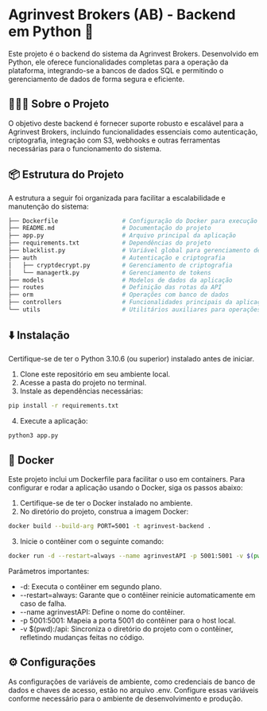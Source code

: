 # Agrinvest Brokers (AB) - Backend em Python 🌾

Este projeto é o backend do sistema da Agrinvest Brokers. Desenvolvido em Python, ele oferece funcionalidades completas para a operação da plataforma, integrando-se a bancos de dados SQL e permitindo o gerenciamento de dados de forma segura e eficiente.

## 👨🏻‍💻 Sobre o Projeto
O objetivo deste backend é fornecer suporte robusto e escalável para a Agrinvest Brokers, incluindo funcionalidades essenciais como autenticação, criptografia, integração com S3, webhooks e outras ferramentas necessárias para o funcionamento do sistema.

## 📦 Estrutura do Projeto
A estrutura a seguir foi organizada para facilitar a escalabilidade e manutenção do sistema:

```bash
├── Dockerfile                  # Configuração do Docker para execução em container
├── README.md                   # Documentação do projeto
├── app.py                      # Arquivo principal da aplicação
├── requirements.txt            # Dependências do projeto
├── blacklist.py                # Variável global para gerenciamento de tokens JWT em blacklist
├── auth                        # Autenticação e criptografia
│   ├── cryptdecrypt.py         # Gerenciamento de criptografia
│   └── managertk.py            # Gerenciamento de tokens
├── models                      # Modelos de dados da aplicação
├── routes                      # Definição das rotas da API
├── orm                         # Operações com banco de dados
├── controllers                 # Funcionalidades principais da aplicação
└── utils                       # Utilitários auxiliares para operações gerais
```

## ⬇️ Instalação
Certifique-se de ter o Python 3.10.6 (ou superior) instalado antes de iniciar.

1. Clone este repositório em seu ambiente local.
2. Acesse a pasta do projeto no terminal.
3. Instale as dependências necessárias:
```bash
pip install -r requirements.txt
```
4. Execute a aplicação:
```bash
python3 app.py
```

## 🐳 Docker
Este projeto inclui um Dockerfile para facilitar o uso em containers. Para configurar e rodar a aplicação usando o Docker, siga os passos abaixo:

1. Certifique-se de ter o Docker instalado no ambiente.
2. No diretório do projeto, construa a imagem Docker:
```bash
docker build --build-arg PORT=5001 -t agrinvest-backend .
```
3. Inicie o contêiner com o seguinte comando:
```bash
docker run -d --restart=always --name agrinvestAPI -p 5001:5001 -v $(pwd):/api agrinvest-backend
```
Parâmetros importantes:
* -d: Executa o contêiner em segundo plano.
* --restart=always: Garante que o contêiner reinicie automaticamente em caso de falha.
*  --name agrinvestAPI: Define o nome do contêiner.
*  -p 5001:5001: Mapeia a porta 5001 do contêiner para o host local.
*  -v $(pwd):/api: Sincroniza o diretório do projeto com o contêiner, refletindo mudanças feitas no código.

## ⚙️ Configurações
As configurações de variáveis de ambiente, como credenciais de banco de dados e chaves de acesso, estão no arquivo .env. Configure essas variáveis conforme necessário para o ambiente de desenvolvimento e produção.
